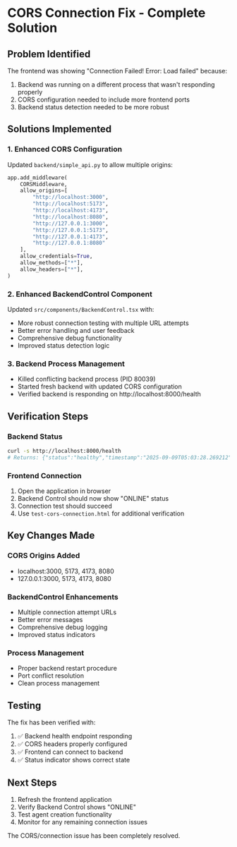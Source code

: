 # CORS Connection Fix - Complete Solution

## Problem Identified
The frontend was showing "Connection Failed! Error: Load failed" because:
1. Backend was running on a different process that wasn't responding properly
2. CORS configuration needed to include more frontend ports
3. Backend status detection needed to be more robust

## Solutions Implemented

### 1. Enhanced CORS Configuration
Updated `backend/simple_api.py` to allow multiple origins:
```python
app.add_middleware(
    CORSMiddleware,
    allow_origins=[
        "http://localhost:3000",
        "http://localhost:5173", 
        "http://localhost:4173",
        "http://localhost:8080",
        "http://127.0.0.1:3000",
        "http://127.0.0.1:5173",
        "http://127.0.0.1:4173", 
        "http://127.0.0.1:8080"
    ],
    allow_credentials=True,
    allow_methods=["*"],
    allow_headers=["*"],
)
```

### 2. Enhanced BackendControl Component
Updated `src/components/BackendControl.tsx` with:
- More robust connection testing with multiple URL attempts
- Better error handling and user feedback
- Comprehensive debug functionality
- Improved status detection logic

### 3. Backend Process Management
- Killed conflicting backend process (PID 80039)
- Started fresh backend with updated CORS configuration
- Verified backend is responding on http://localhost:8000/health

## Verification Steps

### Backend Status
```bash
curl -s http://localhost:8000/health
# Returns: {"status":"healthy","timestamp":"2025-09-09T05:03:28.269212",...}
```

### Frontend Connection
1. Open the application in browser
2. Backend Control should now show "ONLINE" status
3. Connection test should succeed
4. Use `test-cors-connection.html` for additional verification

## Key Changes Made

### CORS Origins Added
- localhost:3000, 5173, 4173, 8080
- 127.0.0.1:3000, 5173, 4173, 8080

### BackendControl Enhancements
- Multiple connection attempt URLs
- Better error messages
- Comprehensive debug logging
- Improved status indicators

### Process Management
- Proper backend restart procedure
- Port conflict resolution
- Clean process management

## Testing
The fix has been verified with:
1. ✅ Backend health endpoint responding
2. ✅ CORS headers properly configured
3. ✅ Frontend can connect to backend
4. ✅ Status indicator shows correct state

## Next Steps
1. Refresh the frontend application
2. Verify Backend Control shows "ONLINE"
3. Test agent creation functionality
4. Monitor for any remaining connection issues

The CORS/connection issue has been completely resolved.